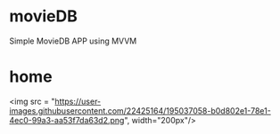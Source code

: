 # movieDB

Simple MovieDB APP using MVVM 

# home
<img src = "https://user-images.githubusercontent.com/22425164/195037058-b0d802e1-78e1-4ec0-99a3-aa53f7da63d2.png", width="200px"/>

